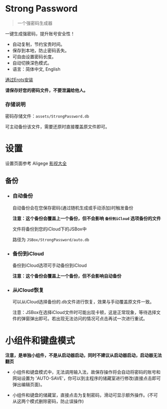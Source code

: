 # Strong Password

> 一个强密码生成器

一键生成强密码，提升账号安全性！

- 自动复制，节约宝贵时间。
- 保存到本地，防止密码丢失。
- 可自由设置密码长度。
- 自动切换深色模式。
- 语言：简体中文, English

[通过Erots安装](https://liuguogy.github.io/JSBox-addins/?q=show&objectId=5f21af7237d3b40008e86146)

**请保存好您的密码文件，不要泄漏给他人。**

### 存储说明

密码存储文件：`assets/StrongPassword.db`

可主动备份该文件，需要还原时直接覆盖原文件即可。

# 设置

设置页面参考 Aligege [影视大全](https://liuguogy.github.io/JSBox-addins/?q=show&objectId=5ec5f46dc1c17600084c5f23)

## 备份

- ### 自动备份

    自动备份会在您保存密码(通过随机生成或手动添加)时触发备份

    **注意：这个备份会覆盖上一个备份，但不会影响 `备份到iCloud` 选项备份的文件**

    文件将备份到您的iCloud下的JSBox中

    路径为 `JSBox/StrongPassword/auto.db`

- ### 备份到iCloud

    备份到iCloud选项可手动备份到iCloud

    **注意：这个备份会覆盖上一个备份，但不会影响自动备份**

- ### 从iCloud恢复

    可以从iCloud选择备份的.db文件进行恢复，效果与手动覆盖原文件一致。

    注意：JSBox在选择iCloud文件时可能出现卡顿，这是正常现象，等待选择文件的弹窗弹出即可。若出现无法访问的情况可点击再试一次进行重试。

# 小组件和键盘模式

**注意，是单独小组件，不是从启动器启动，同时不建议从启动器启动，启动器无法翻页**

- 小组件和键盘模式中，无法调用输入法，故保存操作将会自动将密码的账号和网站设置为 'AUTO-SAVE'，你可以到主程序的储藏室进行修改(直接点击即可弹出编辑页面)。

- 小组件和键盘的储藏室，直接点击为复制密码，滑动可显示额外操作。(不可从这两个模式删除密码，防止误操作)
